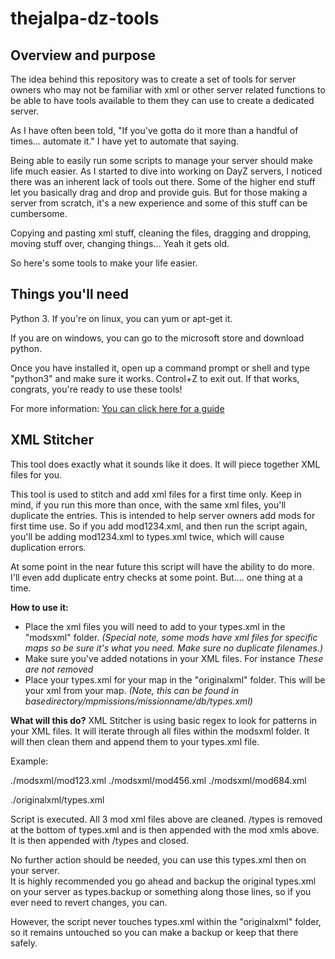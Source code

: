 # thejalpa-dz-tools

## Overview and purpose

The idea behind this repository was to create a set of tools for server owners
who may not be familiar with xml or other server related functions to be able
to have tools available to them they can use to create a dedicated server.

As I have often been told, "If you've gotta do it more than a handful of times... automate it."
I have yet to automate that saying.

Being able to easily run some scripts to manage your server should make life much easier.
As I started to dive into working on DayZ servers, I noticed there was an inherent lack of tools out there.
Some of the higher end stuff let you basically drag and drop and provide guis. But for those making
a server from scratch, it's a new experience and some of this stuff can be cumbersome.

Copying and pasting xml stuff, cleaning the files, dragging and dropping, moving stuff over, changing things...
Yeah it gets old.

So here's some tools to make your life easier.

## Things you'll need

Python 3.
If you're on linux, you can yum or apt-get it.

If you are on windows, you can go to the microsoft store and download python.

Once you have installed it, open up a command prompt or shell and type "python3" and make sure it works.
Control+Z to exit out. If that works, congrats, you're ready to use these tools!

For more information: [You can click here for a guide](https://wiki.python.org/moin/BeginnersGuide)

## XML Stitcher

This tool does exactly what it sounds like it does. It will piece together XML files for you.

This tool is used to stitch and add xml files for a first time only. Keep in mind, if you run this
more than once, with the same xml files, you'll duplicate the entries. This is intended to help
server owners add mods for first time use. So if you add mod1234.xml, and then run the script again,
you'll be adding mod1234.xml to types.xml twice, which will cause duplication errors.

At some point in the near future this script will have the ability to do more.
I'll even add duplicate entry checks at some point. But.... one thing at a time.

**How to use it:**

- Place the xml files you will need to add to your types.xml in the "modsxml" folder.
  _(Special note, some mods have xml files for specific maps so be sure it's what you need. Make sure no duplicate filenames.)_
- Make sure you've added notations in your XML files. For instance <!-- Name of my mod here so I know where it starts --> _These are not removed_
- Place your types.xml for your map in the "originalxml" folder. This will be your xml from your map.
  _(Note, this can be found in basedirectory/mpmissions/missionname/db/types.xml)_

**What will this do?**
XML Stitcher is using basic regex to look for patterns in your XML files. It will iterate through all files
within the modsxml folder. It will then clean them and append them to your types.xml file.

Example:

./modsxml/mod123.xml
./modsxml/mod456.xml
./modsxml/mod684.xml

./originalxml/types.xml

Script is executed. All 3 mod xml files above are cleaned. /types is removed at the bottom of types.xml
and is then appended with the mod xmls above. It is then appended with /types and closed.

No further action should be needed, you can use this types.xml then on your server.  
It is highly recommended you go ahead and backup the original types.xml on your server as types.backup
or something along those lines, so if you ever need to revert changes, you can.

However, the script never touches types.xml within the "originalxml" folder, so it remains untouched so you can
make a backup or keep that there safely.
